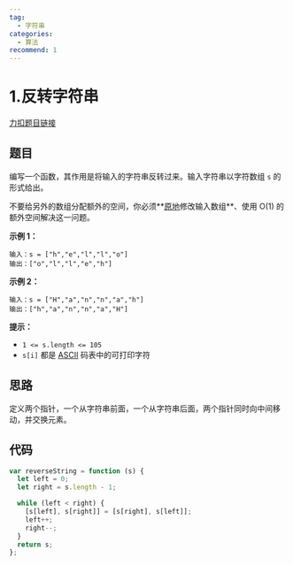 ```yaml
---
tag:
  - 字符串
categories:
  - 算法
recommend: 1
---
```


# 1.反转字符串

[力扣题目链接](https://leetcode.cn/problems/reverse-string/)

## 题目

编写一个函数，其作用是将输入的字符串反转过来。输入字符串以字符数组 `s` 的形式给出。

不要给另外的数组分配额外的空间，你必须**[原地](https://baike.baidu.com/item/原地算法)修改输入数组**、使用 O(1) 的额外空间解决这一问题。

**示例 1：**

```
输入：s = ["h","e","l","l","o"]
输出：["o","l","l","e","h"]
```

**示例 2：**

```
输入：s = ["H","a","n","n","a","h"]
输出：["h","a","n","n","a","H"]
```

**提示：**

- `1 <= s.length <= 105`
- `s[i]` 都是 [ASCII](https://baike.baidu.com/item/ASCII) 码表中的可打印字符

## 思路

定义两个指针，一个从字符串前面，一个从字符串后面，两个指针同时向中间移动，并交换元素。

## 代码

```js
var reverseString = function (s) {
  let left = 0;
  let right = s.length - 1;

  while (left < right) {
    [s[left], s[right]] = [s[right], s[left]];
    left++;
    right--;
  }
  return s;
};
```

